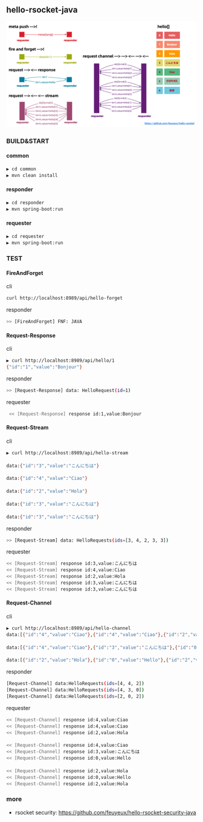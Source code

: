 ## hello-rsocket-java
![](https://github.com/feuyeux/hello-rsocket/blob/master/doc/hello-rsocket.png)

### BUILD&START
#### common
```bash
▶ cd common
▶ mvn clean install
```

#### responder
```bash
▶ cd responder
▶ mvn spring-boot:run
```

#### requester
```bash
▶ cd requester
▶ mvn spring-boot:run
```

### TEST

#### FireAndForget

cli
```bash
curl http://localhost:8989/api/hello-forget
```

responder
```bash
>> [FireAndForget] FNF: JAVA
```

#### Request-Response
cli
```bash
▶ curl http://localhost:8989/api/hello/1
{"id":"1","value":"Bonjour"}
```

responder
```bash
>> [Request-Response] data: HelloRequest(id=1)
```

requester
```bash
 << [Request-Response] response id:1,value:Bonjour
```

#### Request-Stream
cli
```bash
▶ curl http://localhost:8989/api/hello-stream

data:{"id":"3","value":"こんにちは"}

data:{"id":"4","value":"Ciao"}

data:{"id":"2","value":"Hola"}

data:{"id":"3","value":"こんにちは"}

data:{"id":"3","value":"こんにちは"}
```

responder
```bash
>> [Request-Stream] data: HelloRequests(ids=[3, 4, 2, 3, 3])
```

requester
```bash
<< [Request-Stream] response id:3,value:こんにちは
<< [Request-Stream] response id:4,value:Ciao
<< [Request-Stream] response id:2,value:Hola
<< [Request-Stream] response id:3,value:こんにちは
<< [Request-Stream] response id:3,value:こんにちは
```

#### Request-Channel
cli
```bash
▶ curl http://localhost:8989/api/hello-channel
data:[{"id":"4","value":"Ciao"},{"id":"4","value":"Ciao"},{"id":"2","value":"Hola"}]

data:[{"id":"4","value":"Ciao"},{"id":"3","value":"こんにちは"},{"id":"0","value":"Hello"}]

data:[{"id":"2","value":"Hola"},{"id":"0","value":"Hello"},{"id":"2","value":"Hola"}]
```

responder
```bash
[Request-Channel] data:HelloRequests(ids=[4, 4, 2])
[Request-Channel] data:HelloRequests(ids=[4, 3, 0])
[Request-Channel] data:HelloRequests(ids=[2, 0, 2])
```

requester
```bash
<< [Request-Channel] response id:4,value:Ciao
<< [Request-Channel] response id:4,value:Ciao
<< [Request-Channel] response id:2,value:Hola

<< [Request-Channel] response id:4,value:Ciao
<< [Request-Channel] response id:3,value:こんにちは
<< [Request-Channel] response id:0,value:Hello

<< [Request-Channel] response id:2,value:Hola
<< [Request-Channel] response id:0,value:Hello
<< [Request-Channel] response id:2,value:Hola
```

### more
- rsocket security: https://github.com/feuyeux/hello-rsocket-security-java